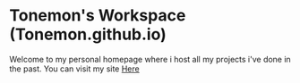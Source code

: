 # Tonemon's Workspace (Tonemon.github.io)
Welcome to my personal homepage where i host all my projects i've done in the past. You can visit my site <a href="http://tonemon.github.io" target="_blank">Here</a>
